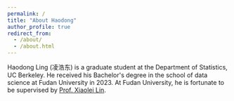 ```yaml
---
permalink: /
title: "About Haodong"
author_profile: true
redirect_from: 
  - /about/
  - /about.html
---
```


Haodong Ling (凌浩东) is a graduate student at the Department of Statistics, UC Berkeley. He received his Bachelor's degree in the school of data science at Fudan University in 2023. At Fudan University, he is fortunate to be supervised by [Prof. Xiaolei Lin](https://xiaolei-lin.github.io/).
